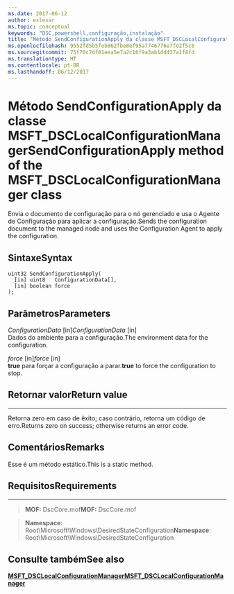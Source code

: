 ```yaml
---
ms.date: 2017-06-12
author: eslesar
ms.topic: conceptual
keywords: "DSC,powershell,configuração,instalação"
title: "Método SendConfigurationApply da classe MSFT_DSCLocalConfigurationManager"
ms.openlocfilehash: 9552fd5b5feb862fbe8ef95a7746776e7fe2f5c8
ms.sourcegitcommit: 75f70c7df01eea5e7a2c16f9a3ab1dd437a1f8fd
ms.translationtype: HT
ms.contentlocale: pt-BR
ms.lasthandoff: 06/12/2017
---
```

# <a name="sendconfigurationapply-method-of-the-msftdsclocalconfigurationmanager-class"></a><span data-ttu-id="8f260-103">Método SendConfigurationApply da classe MSFT_DSCLocalConfigurationManager</span><span class="sxs-lookup"><span data-stu-id="8f260-103">SendConfigurationApply method of the MSFT_DSCLocalConfigurationManager class</span></span>

<span data-ttu-id="8f260-104">Envia o documento de configuração para o nó gerenciado e usa o Agente de Configuração para aplicar a configuração.</span><span class="sxs-lookup"><span data-stu-id="8f260-104">Sends the configuration document to the managed node and uses the Configuration Agent to apply the configuration.</span></span>

<a name="syntax"></a><span data-ttu-id="8f260-105">Sintaxe</span><span class="sxs-lookup"><span data-stu-id="8f260-105">Syntax</span></span>
------

```mof
uint32 SendConfigurationApply(
  [in] uint8   ConfigurationData[],
  [in] boolean force
);
```

<a name="parameters"></a><span data-ttu-id="8f260-106">Parâmetros</span><span class="sxs-lookup"><span data-stu-id="8f260-106">Parameters</span></span>
----------

<span data-ttu-id="8f260-107">*ConfigurationData* \[in\]</span><span class="sxs-lookup"><span data-stu-id="8f260-107">*ConfigurationData* \[in\]</span></span>  
<span data-ttu-id="8f260-108">Dados do ambiente para a configuração.</span><span class="sxs-lookup"><span data-stu-id="8f260-108">The environment data for the configuration.</span></span>

<span data-ttu-id="8f260-109">*force* \[in\]</span><span class="sxs-lookup"><span data-stu-id="8f260-109">*force* \[in\]</span></span>  
<span data-ttu-id="8f260-110">**true** para forçar a configuração a parar.</span><span class="sxs-lookup"><span data-stu-id="8f260-110">**true** to force the configuration to stop.</span></span>

## <a name="return-value"></a><span data-ttu-id="8f260-111">Retornar valor</span><span class="sxs-lookup"><span data-stu-id="8f260-111">Return value</span></span>
------------

<span data-ttu-id="8f260-112">Retorna zero em caso de êxito; caso contrário, retorna um código de erro.</span><span class="sxs-lookup"><span data-stu-id="8f260-112">Returns zero on success; otherwise returns an error code.</span></span>

## <a name="remarks"></a><span data-ttu-id="8f260-113">Comentários</span><span class="sxs-lookup"><span data-stu-id="8f260-113">Remarks</span></span>

<span data-ttu-id="8f260-114">Esse é um método estático.</span><span class="sxs-lookup"><span data-stu-id="8f260-114">This is a static method.</span></span>

## <a name="requirements"></a><span data-ttu-id="8f260-115">Requisitos</span><span class="sxs-lookup"><span data-stu-id="8f260-115">Requirements</span></span>
------------
><span data-ttu-id="8f260-116">**MOF:** DscCore.mof</span><span class="sxs-lookup"><span data-stu-id="8f260-116">**MOF:** DscCore.mof</span></span>

><span data-ttu-id="8f260-117">**Namespace**: Root\Microsoft\Windows\DesiredStateConfiguration</span><span class="sxs-lookup"><span data-stu-id="8f260-117">**Namespace**: Root\Microsoft\Windows\DesiredStateConfiguration</span></span>


## <a name="see-also"></a><span data-ttu-id="8f260-118">Consulte também</span><span class="sxs-lookup"><span data-stu-id="8f260-118">See also</span></span>


[<span data-ttu-id="8f260-119">**MSFT_DSCLocalConfigurationManager**</span><span class="sxs-lookup"><span data-stu-id="8f260-119">**MSFT_DSCLocalConfigurationManager**</span></span>](msft-dsclocalconfigurationmanager.md)


 

 




